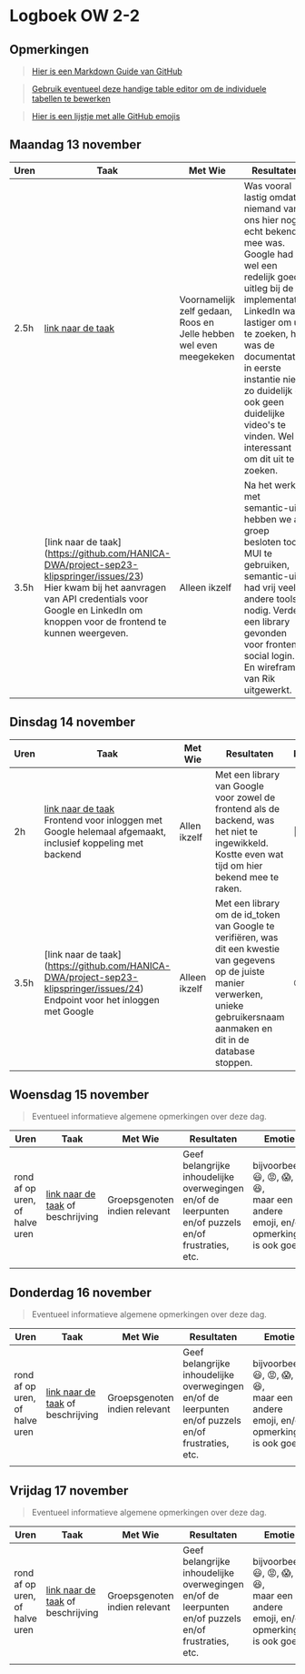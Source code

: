 # Logboek OW 2-2

## Opmerkingen

> [Hier is een Markdown Guide van GitHub](https://guides.github.com/features/mastering-markdown/)

> [Gebruik eventueel deze handige table editor om de individuele tabellen te bewerken](https://www.tablesgenerator.com/markdown_tables)

> [Hier is een lijstje met alle GitHub emojis](https://github.com/ikatyang/emoji-cheat-sheet/blob/master/README.md)

## Maandag 13 november

| **Uren** | **Taak**                                                                                                                                                                                                               | **Met Wie**                                                        | **Resultaten**                                                                                                                                                                                                                                                                                                              | **Emotie**    | **Link**                                                                                                                            |
| -------- | ---------------------------------------------------------------------------------------------------------------------------------------------------------------------------------------------------------------------- | ------------------------------------------------------------------ | --------------------------------------------------------------------------------------------------------------------------------------------------------------------------------------------------------------------------------------------------------------------------------------------------------------------------- | ------------- | ----------------------------------------------------------------------------------------------------------------------------------- |
| 2.5h     | [link naar de taak](https://github.com/HANICA-DWA/project-sep23-klipspringer/issues/22)                                                                                                                                | Voornamelijk zelf gedaan, Roos en Jelle hebben wel even meegekeken | Was vooral lastig omdat niemand van ons hier nog echt bekend mee was. Google had wel een redelijk goede uitleg bij de implementatie. LinkedIn was lastiger om uit te zoeken, hier was de documentatie in eerste instantie niet zo duidelijk en ook geen duidelijke video's te vinden. Wel interessant om dit uit te zoeken. | :sweat_smile: | [link naar de resultaten](https://github.com/HANICA-DWA/project-sep23-klipspringer/commit/f5a0271c7d6c80f4d08828a1361da4cc3bf443b7) |
| 3.5h     | [link naar de taak] (https://github.com/HANICA-DWA/project-sep23-klipspringer/issues/23) <br> Hier kwam bij het aanvragen van API credentials voor Google en LinkedIn om knoppen voor de frontend te kunnen weergeven. | Alleen ikzelf                                                      | Na het werken met semantic-ui, hebben we als groep besloten toch MUI te gebruiken, semantic-ui had vrij veel andere tools nodig. Verder een library gevonden voor frontend social login. En wireframe van Rik uitgewerkt.                                                                                                   | :grin:        | [link naar de resultaten](https://github.com/HANICA-DWA/project-sep23-klipspringer/pull/53)                                         |

## Dinsdag 14 november

| **Uren** | **Taak**                                                                                                                                                                           | **Met Wie**   | **Resultaten**                                                                                                                                                                         | **Emotie** | **Link**                                                                                    |
| -------- | ---------------------------------------------------------------------------------------------------------------------------------------------------------------------------------- | ------------- | -------------------------------------------------------------------------------------------------------------------------------------------------------------------------------------- | ---------- | ------------------------------------------------------------------------------------------- |
| 2h       | [link naar de taak](https://github.com/HANICA-DWA/project-sep23-klipspringer/issues/23) <br> Frontend voor inloggen met Google helemaal afgemaakt, inclusief koppeling met backend | Allen ikzelf  | Met een library van Google voor zowel de frontend als de backend, was het niet te ingewikkeld. Kostte even wat tijd om hier bekend mee te raken.                                       | :thinking: | [link naar de resultaten](https://github.com/HANICA-DWA/project-sep23-klipspringer/pull/53) |
| 3.5h     | [link naar de taak] (https://github.com/HANICA-DWA/project-sep23-klipspringer/issues/24) <br> Endpoint voor het inloggen met Google                                                | Alleen ikzelf | Met een library om de id_token van Google te verifiëren, was dit een kwestie van gegevens op de juiste manier verwerken, unieke gebruikersnaam aanmaken en dit in de database stoppen. | :grinning: | [link naar de resultaten](https://github.com/HANICA-DWA/project-sep23-klipspringer/pull/53) |

## Woensdag 15 november

> Eventueel informatieve algemene opmerkingen over deze dag.

| Uren                           | Taak                                                                      | Met Wie                       | Resultaten                                                                                           | Emotie                                                                                                                  | Link                                                              |
| ------------------------------ | ------------------------------------------------------------------------- | ----------------------------- | ---------------------------------------------------------------------------------------------------- | ----------------------------------------------------------------------------------------------------------------------- | ----------------------------------------------------------------- |
| rond af op uren, of halve uren | [link naar de taak](https://github.com/link-naar-de-taak) of beschrijving | Groepsgenoten indien relevant | Geef belangrijke inhoudelijke overwegingen en/of de leerpunten en/of puzzels en/of frustraties, etc. | bijvoorbeeld <br />:smiley:, :rage:, :scream:, of :satisfied:, <br />maar een andere emoji, en/of opmerking is ook goed | [link naar de resultaten](https://github.com/link-naar-de-commit) |
|                                |                                                                           |                               |                                                                                                      |                                                                                                                         |                                                                   |

## Donderdag 16 november

> Eventueel informatieve algemene opmerkingen over deze dag.

| Uren                           | Taak                                                                      | Met Wie                       | Resultaten                                                                                           | Emotie                                                                                                                  | Link                                                              |
| ------------------------------ | ------------------------------------------------------------------------- | ----------------------------- | ---------------------------------------------------------------------------------------------------- | ----------------------------------------------------------------------------------------------------------------------- | ----------------------------------------------------------------- |
| rond af op uren, of halve uren | [link naar de taak](https://github.com/link-naar-de-taak) of beschrijving | Groepsgenoten indien relevant | Geef belangrijke inhoudelijke overwegingen en/of de leerpunten en/of puzzels en/of frustraties, etc. | bijvoorbeeld <br />:smiley:, :rage:, :scream:, of :satisfied:, <br />maar een andere emoji, en/of opmerking is ook goed | [link naar de resultaten](https://github.com/link-naar-de-commit) |
|                                |                                                                           |                               |                                                                                                      |                                                                                                                         |                                                                   |

## Vrijdag 17 november

> Eventueel informatieve algemene opmerkingen over deze dag.

| Uren                           | Taak                                                                      | Met Wie                       | Resultaten                                                                                           | Emotie                                                                                                                  | Link                                                              |
| ------------------------------ | ------------------------------------------------------------------------- | ----------------------------- | ---------------------------------------------------------------------------------------------------- | ----------------------------------------------------------------------------------------------------------------------- | ----------------------------------------------------------------- |
| rond af op uren, of halve uren | [link naar de taak](https://github.com/link-naar-de-taak) of beschrijving | Groepsgenoten indien relevant | Geef belangrijke inhoudelijke overwegingen en/of de leerpunten en/of puzzels en/of frustraties, etc. | bijvoorbeeld <br />:smiley:, :rage:, :scream:, of :satisfied:, <br />maar een andere emoji, en/of opmerking is ook goed | [link naar de resultaten](https://github.com/link-naar-de-commit) |
|                                |                                                                           |                               |                                                                                                      |                                                                                                                         |                                                                   |

